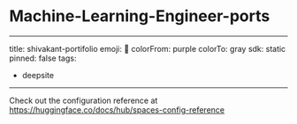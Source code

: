 # Machine-Learning-Engineer-ports
---
title: shivakant-portifolio
emoji: 🐳
colorFrom: purple
colorTo: gray
sdk: static
pinned: false
tags:
  - deepsite
---

Check out the configuration reference at https://huggingface.co/docs/hub/spaces-config-reference
